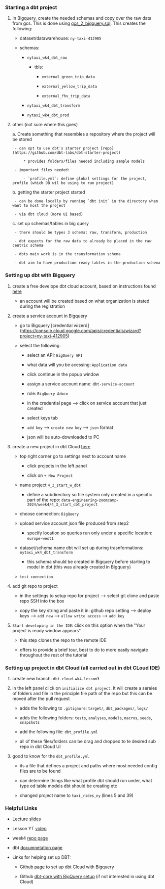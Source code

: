 ### Starting a dbt project 

1. In Bigquery, create the needed schemas and copy over the raw data from gcs. This is done using [gcs_2_bigquery.sql](../4_1a_data_2_gcs/gcs_2_bigquery.sql). This creates the following:

    - dataset/datawarehouse: `ny-taxi-412905`

    - schemas: 
    
        + `nytaxi_wk4_dbt_raw`

            - tbls: 

                + `external_green_trip_data`

                + `external_yellow_trip_data`

                + `external_fhv_trip_data`

        + `nytaxi_wk4_dbt_transform`

        + `nytaxi_wk4_dbt_prod`

2. other (not sure where this goes)

    a. Create something that resembles a repository where the project will be stored 

        - can opt to use dbt's starter project [repo](https://github.com/dbt-labs/dbt-starter-project)

            * provides folders/files needed including sample models 

        - important files needed: 

            - `profile.yml`: define global settings for the project, profile (which DB wil be using to run project)

    b. getting the starter project started 

        - can be done locally by running `dbt init` in the directory when want to host the project 

        - via dbt cloud (more UI based)

    c. set up schemas/tables in big query 

        - there should be types 3 schema: raw, transform, production

        - dbt expects for the raw data to already be placed in the raw centric schema 

        - dbts main work is in the transformation schema 

        - dbt aim to have production ready tables in the production schema 

### Setting up dbt with Bigquery 

1. create a free develope dbt cloud account, based on instructions found [here](https://www.getdbt.com/signup)

    * an account will be created based on what organization is stated during the registration 

2. create a service account in Bigquery 

    - go to Bigquery [credential wizerd]
(https://console.cloud.google.com/apis/credentials/wizard?project=ny-taxi-412905)

    - select the following:

        * select an API: `BigQuery API`

        * what data will you be acessing: `Application data`

        * click continue in the popup window

        * assign a service account name: `dbt-service-account`

        * role: `BigQuery Admin`

        * in the credential page --> click on service account that just created 

        * select keys tab 

        * `add key` --> `create new key` --> `json` format

        * json will be auto-downloaded to PC

4. create a new project in dbt Cloud [here](https://cloud.getdbt.com/) 

    * top right corner go to settings next to account name 

        * click projects in the left panel 

        * click on `+ New Project`

    * name project `4_3_start_w_dbt`

        * define a subdirectory so file system only created in a specific part of the repo: `data-engineering-zoomcamp-2024/week4/4_3_start_dbt_project`

    * choose connection: `BigQuery`

    * upload service account json file produced from step2

        - specify location so queries run only under a specific location: `europe-west1`

    * dataset/schema name dbt will set up during trasnformations: `nytaxi_wk4_dbt_transform`

        - this schema should be created in Bigquery before starting to model in dbt (this was already created in Bigquery)

    * `test connection`

5. add git repo to project 

    * in the settings to setup repo for project --> select git clone and paste repo SSH into the box

    * copy the key string and paste it in: github repo setting --> deploy keys --> `add new` --> `allow write access` --> `add key`

6. `Start developing in the IDE`: click on this option when the "Your project is ready window appears"

    - this step clones the repo to the remote IDE

    - offers to provide a brief tour, best to do to more easily navigate throughout the rest of the tutorial 

### Setting up project in dbt Cloud (all carried out in dbt CLoud IDE)

1. create new branch: `dbt-cloud-wk4-lesson3`

2. in the left panel click on `initialize dbt project`. It will create a sereies of folders and file in the principle file path of the repo but this can be moved after the pull request 
    
    - adds the following to `.gitignore`: `target/`, `dbt_packages/`, `logs/`

    - adds the following folders: `tests`, `analyses`, `models`, `macros`, `seeds`, `snapshots`

    - add the following file: `dbt_profile.yml`

    - all of these files/folders can be drag and dropped to te desired sub repo in dbt Cloud UI

3. good to know for the `dbt_profile.yml`

    - its a file that defines a project and paths where most needed config files are to be found 

    - can determine things like what profile dbt should run under, what type od table models dbt should be creating etc

    - changed project name to `taxi_rides_ny` (lines 5 and 39)

### Helpful Links

* Lecture [slides](https://docs.google.com/presentation/d/1xSll_jv0T8JF4rYZvLHfkJXYqUjPtThA/edit#slide=id.p1)

* Lesson YT [video](https://www.youtube.com/watch?v=iMxh6s_wL4Q&t=1s)

* week4 [repo page](https://github.com/DataTalksClub/data-engineering-zoomcamp/tree/main/04-analytics-engineering)

* dbt [documnetation page](https://docs.getdbt.com/docs/introduction)

* Links for helping set up DBT:

    - Github [page](https://github.com/DataTalksClub/data-engineering-zoomcamp/blob/main/04-analytics-engineering/dbt_cloud_setup.md) to set up dbt Cloud with Bigquery 

    - Github [dbt-core with BigQuery setup](https://github.com/DataTalksClub/data-engineering-zoomcamp/blob/main/04-analytics-engineering/docker_setup/README.md) (if not interested in using dbt Cloud)



